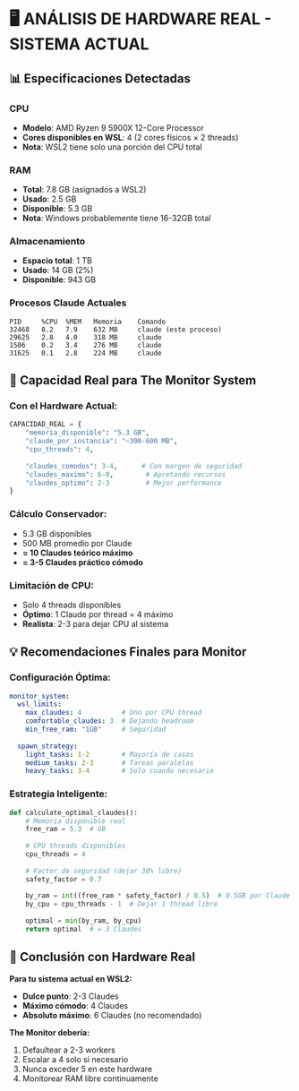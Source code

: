# 🖥️ ANÁLISIS DE HARDWARE REAL - SISTEMA ACTUAL

## 📊 Especificaciones Detectadas

### **CPU**
- **Modelo**: AMD Ryzen 9 5900X 12-Core Processor
- **Cores disponibles en WSL**: 4 (2 cores físicos × 2 threads)
- **Nota**: WSL2 tiene solo una porción del CPU total

### **RAM**  
- **Total**: 7.8 GB (asignados a WSL2)
- **Usado**: 2.5 GB
- **Disponible**: 5.3 GB
- **Nota**: Windows probablemente tiene 16-32GB total

### **Almacenamiento**
- **Espacio total**: 1 TB
- **Usado**: 14 GB (2%)
- **Disponible**: 943 GB

### **Procesos Claude Actuales**
```
PID     %CPU  %MEM   Memoria    Comando
32468   8.2   7.9    632 MB     claude (este proceso)
29625   2.8   4.0    318 MB     claude
1506    0.2   3.4    276 MB     claude
31625   0.1   2.8    224 MB     claude
```

## 🎯 Capacidad Real para The Monitor System

### **Con el Hardware Actual:**

```python
CAPACIDAD_REAL = {
    "memoria_disponible": "5.3 GB",
    "claude_por_instancia": "~300-600 MB",
    "cpu_threads": 4,
    
    "claudes_comodos": 3-4,      # Con margen de seguridad
    "claudes_maximo": 6-8,        # Apretando recursos
    "claudes_optimo": 2-3         # Mejor performance
}
```

### **Cálculo Conservador:**
- 5.3 GB disponibles
- 500 MB promedio por Claude
- **= 10 Claudes teórico máximo**
- **= 3-5 Claudes práctico cómodo**

### **Limitación de CPU:**
- Solo 4 threads disponibles
- **Óptimo**: 1 Claude por thread = 4 máximo
- **Realista**: 2-3 para dejar CPU al sistema

## 💡 Recomendaciones Finales para Monitor

### **Configuración Óptima:**
```yaml
monitor_system:
  wsl_limits:
    max_claudes: 4          # Uno por CPU thread
    comfortable_claudes: 3  # Dejando headroom
    min_free_ram: "1GB"     # Seguridad
    
  spawn_strategy:
    light_tasks: 1-2        # Mayoría de casos
    medium_tasks: 2-3       # Tareas paralelas
    heavy_tasks: 3-4        # Solo cuando necesario
```

### **Estrategia Inteligente:**
```python
def calculate_optimal_claudes():
    # Memoria disponible real
    free_ram = 5.3  # GB
    
    # CPU threads disponibles
    cpu_threads = 4
    
    # Factor de seguridad (dejar 30% libre)
    safety_factor = 0.7
    
    by_ram = int((free_ram * safety_factor) / 0.5)  # 0.5GB por Claude
    by_cpu = cpu_threads - 1  # Dejar 1 thread libre
    
    optimal = min(by_ram, by_cpu)
    return optimal  # = 3 Claudes
```

## 📌 Conclusión con Hardware Real

**Para tu sistema actual en WSL2:**
- **Dulce punto**: 2-3 Claudes
- **Máximo cómodo**: 4 Claudes  
- **Absoluto máximo**: 6 Claudes (no recomendado)

**The Monitor debería:**
1. Defaultear a 2-3 workers
2. Escalar a 4 solo si necesario
3. Nunca exceder 5 en este hardware
4. Monitorear RAM libre continuamente